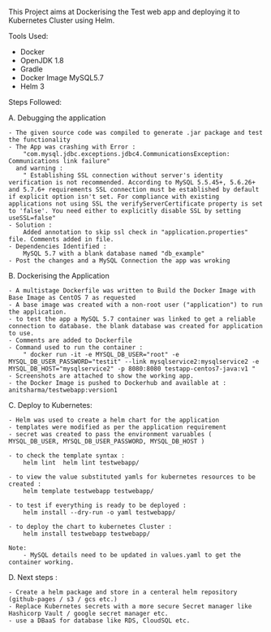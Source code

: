 This Project aims at Dockerising the Test web app and deploying it to Kubernetes Cluster using Helm.

Tools Used: 

- Docker
- OpenJDK 1.8
- Gradle
- Docker Image  MySQL5.7
- Helm 3

Steps Followed: 

A. Debugging the application 

    - The given source code was compiled to generate .jar package and test the functionality
    - The App was crashing with Error :
        "com.mysql.jdbc.exceptions.jdbc4.CommunicationsException: Communications link failure"
      and warning :
        " Establishing SSL connection without server's identity verification is not recommended. According to MySQL 5.5.45+, 5.6.26+ and 5.7.6+ requirements SSL connection must be established by default if explicit option isn't set. For compliance with existing applications not using SSL the verifyServerCertificate property is set to 'false'. You need either to explicitly disable SSL by setting useSSL=false"
    - Solution :
        Added annotation to skip ssl check in "application.properties" file. Comments added in file.
    - Dependencies Identified :
        MySQL 5.7 with a blank database named "db_example"
    - Post the changes and a MySQL Connection the app was wroking

B. Dockerising the Application

    - A multistage Dockerfile was written to Build the Docker Image with Base Image as CentOS 7 as requested
    - A base image was created with a non-root user ("application") to run the application.
    - to test the app a MySQL 5.7 container was linked to get a reliable connection to database. the blank database was created for application to use.
    - Comments are added to Dockerfile
    - Command used to run the container :
        " docker run -it -e MYSQL_DB_USER="root" -e MYSQL_DB_USER_PASSWORD="testit" --link mysqlservice2:mysqlservice2 -e MYSQL_DB_HOST="mysqlservice2" -p 8080:8080 testapp-centos7-java:v1 "
    - Screenshots are attached to show the working app.
    - the Docker Image is pushed to Dockerhub and available at : anitsharma/testwebapp:version1

C. Deploy to Kubernetes:

    - Helm was used to create a helm chart for the application
    - templates were modified as per the application requirement 
    - secret was created to pass the environment varuables ( MYSQL_DB_USER, MYSQL_DB_USER_PASSWORD, MYSQL_DB_HOST )

    - to check the template syntax :
        helm lint  helm lint testwebapp/
    
    - to view the value substituted yamls for kubernetes resources to be created :
        helm template testwebapp testwebapp/
    
    - to test if everything is ready to be deployed :
        helm install --dry-run -o yaml testwebapp/
    
    - to deploy the chart to kubernetes Cluster :
        helm install testwebapp testwebapp/
    
    Note: 
        - MySQL details need to be updated in values.yaml to get the container working.

D. Next steps :

    - Create a helm package and store in a centeral helm repository (github-pages / s3 / gcs etc.)
    - Replace Kubernetes secrets with a more secure Secret manager like Hashicorp Vault / google secret manager etc.
    - use a DBaaS for database like RDS, CloudSQL etc.
